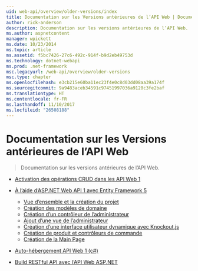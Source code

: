 ```yaml
---
uid: web-api/overview/older-versions/index
title: Documentation sur les Versions antérieures de l’API Web | Documents Microsoft
author: rick-anderson
description: Documentation sur les versions antérieures de l’API Web.
ms.author: aspnetcontent
manager: wpickett
ms.date: 10/23/2014
ms.topic: article
ms.assetid: f5bc7426-27c6-492c-914f-b9d2eb49753d
ms.technology: dotnet-webapi
ms.prod: .net-framework
msc.legacyurl: /web-api/overview/older-versions
msc.type: chapter
ms.openlocfilehash: e3cb215e60ba11ec23f4e0c8d03dd08aa39a174f
ms.sourcegitcommit: 9a9483aceb34591c97451997036a9120c3fe2baf
ms.translationtype: HT
ms.contentlocale: fr-FR
ms.lasthandoff: 11/10/2017
ms.locfileid: "26508188"
---
```

<a name="documentation-on-older-versions-of-web-api"></a>Documentation sur les Versions antérieures de l’API Web
====================
> Documentation sur les versions antérieures de l’API Web.


- [Activation des opérations CRUD dans les API Web 1](creating-a-web-api-that-supports-crud-operations.md)
- [À l’aide d’ASP.NET Web API 1 avec Entity Framework 5](using-web-api-1-with-entity-framework-5/index.md)

    - [Vue d’ensemble et la création du projet](using-web-api-1-with-entity-framework-5/using-web-api-with-entity-framework-part-1.md)
    - [Création des modèles de domaine](using-web-api-1-with-entity-framework-5/using-web-api-with-entity-framework-part-2.md)
    - [Création d’un contrôleur de l’administrateur](using-web-api-1-with-entity-framework-5/using-web-api-with-entity-framework-part-3.md)
    - [Ajout d’une vue de l’administrateur](using-web-api-1-with-entity-framework-5/using-web-api-with-entity-framework-part-4.md)
    - [Création d’une interface utilisateur dynamique avec Knockout.js](using-web-api-1-with-entity-framework-5/using-web-api-with-entity-framework-part-5.md)
    - [Création de produit et contrôleurs de commande](using-web-api-1-with-entity-framework-5/using-web-api-with-entity-framework-part-6.md)
    - [Création de la Main Page](using-web-api-1-with-entity-framework-5/using-web-api-with-entity-framework-part-7.md)
- [Auto-hébergement API Web 1 (c#)](self-host-a-web-api.md)
- [Build RESTful API avec l’API Web ASP.NET](build-restful-apis-with-aspnet-web-api.md)
